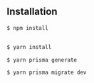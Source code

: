 
## Installation


```bash
$ npm install


$ yarn install

$ yarn prisma generate

$ yarn prisma migrate dev
```

